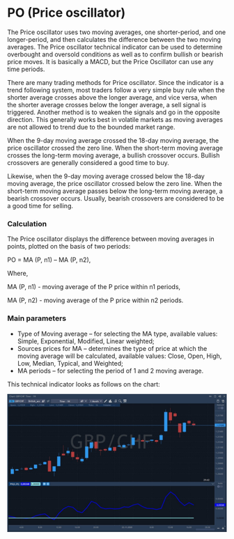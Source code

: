 # PO \(Price oscillator\)

The Price oscillator uses two moving averages, one shorter-period, and one longer-period, and then calculates the difference between the two moving averages. The Price oscillator technical indicator can be used to determine overbought and oversold conditions as well as to confirm bullish or bearish price moves. It is basically a MACD, but the Price Oscillator can use any time periods. 

There are many trading methods for Price oscillator. Since the indicator is a trend following system, most traders follow a very simple buy rule when the shorter average crosses above the longer average, and vice versa, when the shorter average crosses below the longer average, a sell signal is triggered. Another method is to weaken the signals and go in the opposite direction. This generally works best in volatile markets as moving averages are not allowed to trend due to the bounded market range.

When the 9-day moving average crossed the 18-day moving average, the price oscillator crossed the zero line. When the short-term moving average crosses the long-term moving average, a bullish crossover occurs. Bullish crossovers are generally considered a good time to buy.

Likewise, when the 9-day moving average crossed below the 18-day moving average, the price oscillator crossed below the zero line. When the short-term moving average passes below the long-term moving average, a bearish crossover occurs. Usually, bearish crossovers are considered to be a good time for selling.

### Calculation

The Price oscillator displays the difference between moving averages in points, plotted on the basis of two periods:

PO = MA \(P, n1\) – MA \(P, n2\),

Where,

MA \(P, n1\) - moving average of the P price within n1 periods,

MA \(P, n2\) - moving average of the P price within n2 periods.

### Main parameters

* Type of Moving average – for selecting the MA type, available values: Simple, Exponential, Modified, Linear weighted;
* Sources prices for MA – determines the type of price at which the moving average will be calculated, available values: Close, Open, High, Low, Median, Typical, and Weighted;
* MA periods – for selecting the period of 1 and 2 moving average.

This technical indicator looks as follows on the chart:

![](../../../../.gitbook/assets/screenshot_2%20%2819%29.jpg)

